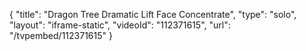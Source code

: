 {
    "title": "Dragon Tree Dramatic Lift Face Concentrate",
    "type": "solo",
    "layout": "iframe-static",
    "videoId": "112371615",
    "url": "\/tvpembed\/112371615"
}